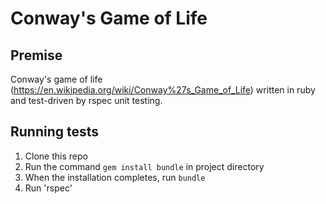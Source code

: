 Conway's Game of Life
=================

Premise
---------
Conway's game of life (https://en.wikipedia.org/wiki/Conway%27s_Game_of_Life) written in ruby and test-driven by rspec unit testing.

Running tests
-------
1. Clone this repo
2. Run  the command `gem install bundle` in project directory
3. When the installation completes, run `bundle`
4. Run 'rspec'
